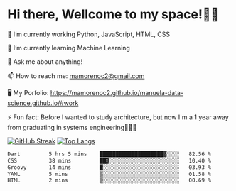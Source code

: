 # Hi there, Wellcome to my space!✌🏾

🔭 I’m currently working Python, JavaScript, HTML, CSS

🌱 I’m currently learning Machine Learning

💬 Ask me about anything!

📫 How to reach me: mamorenoc2@gmail.com

🖥️ My Porfolio: https://mamorenoc2.github.io/manuela-data-science.github.io/#work

⚡ Fun fact: Before I wanted to study architecture, but now I'm a 1 year away from graduating in systems engineering🤣🤣🤣

[![GitHub Streak](https://streak-stats.demolab.com/?user=mamorenoc2&theme=tokyonight_duo)](https://git.io/streak-stats)                 [![Top Langs](https://github-readme-stats.vercel.app/api/top-langs/?username=mamorenoc2&layout=compact&theme=tokyonight)](https://github.com/anuraghazra/github-readme-stats)

<!--START_SECTION:waka-->

```txt
Dart         5 hrs 5 mins    ████████████████████▓░░░░   82.56 %
CSS          38 mins         ██▓░░░░░░░░░░░░░░░░░░░░░░   10.40 %
Groovy       14 mins         █░░░░░░░░░░░░░░░░░░░░░░░░   03.93 %
YAML         5 mins          ▒░░░░░░░░░░░░░░░░░░░░░░░░   01.58 %
HTML         2 mins          ▒░░░░░░░░░░░░░░░░░░░░░░░░   00.69 %
```

<!--END_SECTION:waka-->
